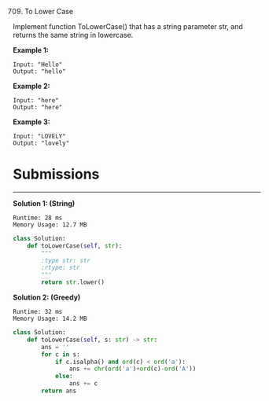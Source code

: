 709. To Lower Case

Implement function ToLowerCase() that has a string parameter str, and returns the same string in lowercase.

 

**Example 1:**
```
Input: "Hello"
Output: "hello"
```

**Example 2:**
```
Input: "here"
Output: "here"
```

**Example 3:**
```
Input: "LOVELY"
Output: "lovely"
```

# Submissions
---
**Solution 1: (String)**
```
Runtime: 28 ms
Memory Usage: 12.7 MB
```
```python
class Solution:
    def toLowerCase(self, str):
        """
        :type str: str
        :rtype: str
        """
        return str.lower()
```

**Solution 2: (Greedy)**
```
Runtime: 32 ms
Memory Usage: 14.2 MB
```
```python
class Solution:
    def toLowerCase(self, s: str) -> str:
        ans = ''
        for c in s:
            if c.isalpha() and ord(c) < ord('a'):
                ans += chr(ord('a')+ord(c)-ord('A')) 
            else:
                ans += c
        return ans
```